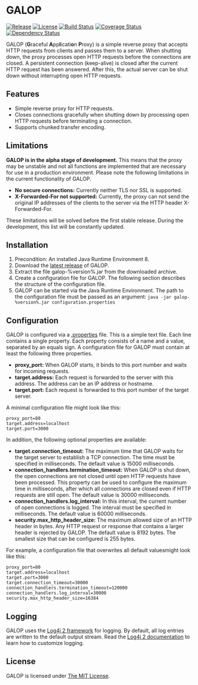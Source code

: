 # GALOP

[![Release](https://img.shields.io/github/release/SebastianSchmidt/galop.svg)](https://github.com/SebastianSchmidt/galop/releases)
[![License](https://img.shields.io/github/license/SebastianSchmidt/galop.svg)](https://github.com/SebastianSchmidt/galop/blob/master/LICENSE)
[![Build Status](https://travis-ci.org/SebastianSchmidt/galop.svg?branch=master)](https://travis-ci.org/SebastianSchmidt/galop)
[![Coverage Status](https://coveralls.io/repos/github/SebastianSchmidt/galop/badge.svg?branch=master)](https://coveralls.io/github/SebastianSchmidt/galop?branch=master)
[![Dependency Status](https://www.versioneye.com/user/projects/58cc80f86893fd004792c788/badge.svg)](https://www.versioneye.com/user/projects/58cc80f86893fd004792c788)

GALOP (**G**raceful **A**pp**l**icati**o**n **P**roxy) is a simple reverse
proxy that accepts HTTP requests from clients and passes them to a server.
When shutting down, the proxy processes open HTTP requests before the
connections are closed. A persistent connection (keep-alive) is closed after
the current HTTP request has been answered. After this, the actual server can
be shut down without interrupting open HTTP requests.


## Features

- Simple reverse proxy for HTTP requests.
- Closes connections gracefully when shutting down by processing open HTTP
  requests before terminating a connection.
- Supports chunked transfer encoding.


## Limitations

**GALOP is in the alpha stage of development.** This means that the proxy may
be unstable and not all functions are implemented that are necessary for use in
a production environment. Please note the following limitations in the current
functionality of GALOP.

- **No secure connections:** Currently neither TLS nor SSL is supported.
- **X-Forwarded-For not supported:** Currently, the proxy can not send the
  original IP addresses of the clients to the server via the HTTP header
  X-Forwarded-For.

These limitations will be solved before the first stable release.
During the development, this list will be constantly updated.


## Installation

1. Precondition: An installed Java Runtime Environment 8.
2. Download the
   [latest release](https://github.com/SebastianSchmidt/galop/releases/latest)
   of GALOP.
3. Extract the file galop-%version%.jar from the downloaded archive.
4. Create a configuration file for GALOP.
   The following section describes the structure of the configuration file.
5. GALOP can be started via the Java Runtime Environment.
   The path to the configuration file must be passed as an argument:
   `java -jar galop-%version%.jar configuration.properties`


## Configuration

GALOP is configured via a [.properties](https://en.wikipedia.org/wiki/.properties)
file. This is a simple text file. Each line contains a single property.
Each property consists of a name and a value, separated by an equals sign.
A configuration file for GALOP must contain at least the following three
properties.

- **proxy_port:**
  When GALOP starts, it binds to this port number and waits for incoming requests.
- **target.address:**
  Each request is forwarded to the server with this address.
  The address can be an IP address or hostname.
- **target.port:**
  Each request is forwarded to this port number of the target server.

A minimal configuration file might look like this:

```
proxy_port=80
target.address=localhost
target.port=3000
```

In addition, the following optional properties are available:

- **target.connection_timeout:**
  The maximum time that GALOP waits for the target server to establish a TCP
  connection. The time must be specified in milliseconds. The default value is
  15000 milliseconds.
- **connection_handlers.termination_timeout:**
  When GALOP is shut down, the open connections are not closed until open HTTP
  requests have been processed. This property can be used to configure the
  maximum time in milliseconds, after which all connections are closed even if
  HTTP requests are still open. The default value is 30000 milliseconds.
- **connection_handlers.log_interval:**
  In this interval, the current number of open connections is logged. The
  interval must be specified in milliseconds. The default value is 60000
  milliseconds.
- **security.max_http_header_size:**
  The maximum allowed size of an HTTP header in bytes. Any HTTP request or
  response that contains a larger header is rejected by GALOP. The default
  value is 8192 bytes. The smallest size that can be configured is 255 bytes.

For example, a configuration file that overwrites all default values ​​might
look like this:

```
proxy_port=80
target.address=localhost
target.port=3000
target.connection_timeout=30000
connection_handlers.termination_timeout=120000
connection_handlers.log_interval=30000
security.max_http_header_size=16384
```


## Logging

GALOP uses the [Log4j 2 framework](https://logging.apache.org/log4j/2.0/) for
logging. By default, all log entries are written to the default output stream.
Read the [Log4j 2 documentation](https://logging.apache.org/log4j/2.0/manual/configuration.html)
to learn how to customize logging.


## License

GALOP is licensed under [The MIT License](https://opensource.org/licenses/MIT).
